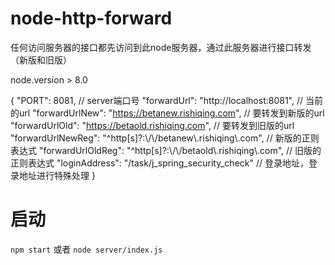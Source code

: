 # node-http-forward

任何访问服务器的接口都先访问到此node服务器，通过此服务器进行接口转发（新版和旧版）

node.version > 8.0


{
  "PORT": 8081,  //  server端口号
  "forwardUrl": "http://localhost:8081",  //  当前的url
  "forwardUrlNew": "https://betanew.rishiqing.com",  //  要转发到新版的url
  "forwardUrlOld": "https://betaold.rishiqing.com",  //  要转发到旧版的url
  "forwardUrlNewReg": "^http[s]?:\\/\\/betanew\\.rishiqing\\.com",  //  新版的正则表达式
  "forwardUrlOldReg": "^http[s]?:\\/\\/betaold\\.rishiqing\\.com",  //  旧版的正则表达式
  "loginAddress": "/task/j_spring_security_check"  //  登录地址，登录地址进行特殊处理
}

# 启动
`npm start`
或者
`node server/index.js`

